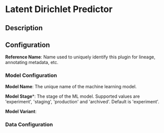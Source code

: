 
# Latent Dirichlet Predictor

## Description

## Configuration
**Reference Name**: Name used to uniquely identify this plugin for lineage, annotating metadata, etc.

### Model Configuration
**Model Name**: The unique name of the machine learning model.

**Model Stage***: The stage of the ML model. Supported values are 'experiment', 'staging', 'production'
and 'archived'. Default is 'experiment'.

**Model Variant**:

### Data Configuration
